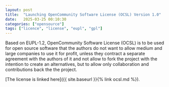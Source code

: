 ```yaml
---
layout: post
title:  "Launching OpenCommunity Software License (OCSL) Version 1.0"
date:   2025-03-25 00:10:30
categories: ["opensource"]
tags: ["licence", "license", "eupl", "gpl"]
---
```


Based on EUPL-1.2, OpenCommunity Software License (OCSL) is to be used for open source software that the authors do not want to allow medium and large companies to use it for profit, unless they contract a separate agreement with the authors of it and not allow to fork the project with the intention to create an alternatives, but to allow only collaboration and contributions back the the project.

[The license is linked here]({{ site.baseurl }}{% link ocsl.md %}).
